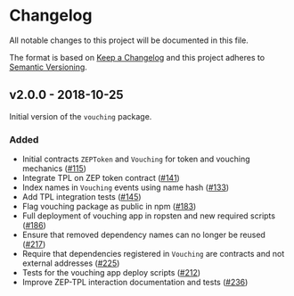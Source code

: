 # Changelog
All notable changes to this project will be documented in this file.

The format is based on [Keep a Changelog](http://keepachangelog.com/en/1.0.0/)
and this project adheres to [Semantic Versioning](http://semver.org/spec/v2.0.0.html).

## v2.0.0 - 2018-10-25

Initial version of the `vouching` package. 

### Added

- Initial contracts `ZEPToken` and `Vouching` for token and vouching mechanics ([#115](https://github.com/zeppelinos/zos/issues/115))
- Integrate TPL on ZEP token contract ([#141](https://github.com/zeppelinos/zos/issues/141))
- Index names in `Vouching` events using name hash ([#133](https://github.com/zeppelinos/zos/issues/133))
- Add TPL integration tests ([#145](https://github.com/zeppelinos/zos/issues/145))
- Flag vouching package as public in npm ([#183](https://github.com/zeppelinos/zos/issues/183))
- Full deployment of vouching app in ropsten and new required scripts ([#186](https://github.com/zeppelinos/zos/issues/186))
- Ensure that removed dependency names can no longer be reused ([#217](https://github.com/zeppelinos/zos/issues/217))
- Require that dependencies registered in `Vouching` are contracts and not external addresses ([#225](https://github.com/zeppelinos/zos/issues/225))
- Tests for the vouching app deploy scripts ([#212](https://github.com/zeppelinos/zos/issues/212))
- Improve ZEP-TPL interaction documentation and tests ([#236](https://github.com/zeppelinos/zos/issues/236))
